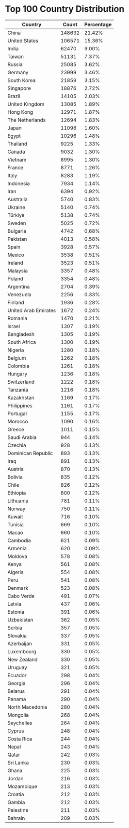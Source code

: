 # Top 100 Country Distribution
| Country | Count | Percentage |
|----|----|----|
| China | 148632 | 21.42% |
| United States | 106571 | 15.36% |
| India | 62470 | 9.00% |
| Taiwan | 51131 | 7.37% |
| Russia | 25085 | 3.62% |
| Germany | 23999 | 3.46% |
| South Korea | 21859 | 3.15% |
| Singapore | 18876 | 2.72% |
| Brazil | 14105 | 2.03% |
| United Kingdom | 13085 | 1.89% |
| Hong Kong | 12971 | 1.87% |
| The Netherlands | 12694 | 1.83% |
| Japan | 11098 | 1.60% |
| Egypt | 10296 | 1.48% |
| Thailand | 9225 | 1.33% |
| Canada | 9032 | 1.30% |
| Vietnam | 8995 | 1.30% |
| France | 8771 | 1.26% |
| Italy | 8283 | 1.19% |
| Indonesia | 7934 | 1.14% |
| Iran | 6394 | 0.92% |
| Australia | 5740 | 0.83% |
| Ukraine | 5140 | 0.74% |
| Türkiye | 5138 | 0.74% |
| Sweden | 5025 | 0.72% |
| Bulgaria | 4742 | 0.68% |
| Pakistan | 4013 | 0.58% |
| Spain | 3928 | 0.57% |
| Mexico | 3538 | 0.51% |
| Ireland | 3523 | 0.51% |
| Malaysia | 3357 | 0.48% |
| Poland | 3354 | 0.48% |
| Argentina | 2704 | 0.39% |
| Venezuela | 2256 | 0.33% |
| Finland | 1936 | 0.28% |
| United Arab Emirates | 1672 | 0.24% |
| Romania | 1470 | 0.21% |
| Israel | 1307 | 0.19% |
| Bangladesh | 1305 | 0.19% |
| South Africa | 1300 | 0.19% |
| Nigeria | 1280 | 0.18% |
| Belgium | 1262 | 0.18% |
| Colombia | 1261 | 0.18% |
| Hungary | 1236 | 0.18% |
| Switzerland | 1222 | 0.18% |
| Tanzania | 1216 | 0.18% |
| Kazakhstan | 1169 | 0.17% |
| Philippines | 1161 | 0.17% |
| Portugal | 1155 | 0.17% |
| Morocco | 1090 | 0.16% |
| Greece | 1011 | 0.15% |
| Saudi Arabia | 944 | 0.14% |
| Czechia | 928 | 0.13% |
| Dominican Republic | 893 | 0.13% |
| Iraq | 891 | 0.13% |
| Austria | 870 | 0.13% |
| Bolivia | 835 | 0.12% |
| Chile | 826 | 0.12% |
| Ethiopia | 800 | 0.12% |
| Lithuania | 781 | 0.11% |
| Norway | 750 | 0.11% |
| Kuwait | 716 | 0.10% |
| Tunisia | 669 | 0.10% |
| Macao | 660 | 0.10% |
| Cambodia | 621 | 0.09% |
| Armenia | 620 | 0.09% |
| Moldova | 578 | 0.08% |
| Kenya | 561 | 0.08% |
| Algeria | 554 | 0.08% |
| Peru | 541 | 0.08% |
| Denmark | 523 | 0.08% |
| Cabo Verde | 491 | 0.07% |
| Latvia | 437 | 0.06% |
| Estonia | 391 | 0.06% |
| Uzbekistan | 362 | 0.05% |
| Serbia | 357 | 0.05% |
| Slovakia | 337 | 0.05% |
| Azerbaijan | 331 | 0.05% |
| Luxembourg | 330 | 0.05% |
| New Zealand | 330 | 0.05% |
| Uruguay | 321 | 0.05% |
| Ecuador | 298 | 0.04% |
| Georgia | 296 | 0.04% |
| Belarus | 291 | 0.04% |
| Panama | 290 | 0.04% |
| North Macedonia | 280 | 0.04% |
| Mongolia | 268 | 0.04% |
| Seychelles | 264 | 0.04% |
| Cyprus | 248 | 0.04% |
| Costa Rica | 244 | 0.04% |
| Nepal | 243 | 0.04% |
| Qatar | 242 | 0.03% |
| Sri Lanka | 230 | 0.03% |
| Ghana | 225 | 0.03% |
| Jordan | 216 | 0.03% |
| Mozambique | 213 | 0.03% |
| Croatia | 212 | 0.03% |
| Gambia | 212 | 0.03% |
| Palestine | 211 | 0.03% |
| Bahrain | 209 | 0.03% |
